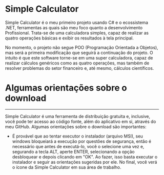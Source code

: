 # Simple Calculator

Simple Calculator é o meu primeiro projeto usando C# e o ecossistema .NET, ferramentas as quais são meu foco quanto a desenvolvimento Profissional. Trata-se de uma calculadora simples, capaz de realizar as quatro operações básicas e exibir os resultados à tela principal. 
                    
No momento, o projeto não segue POO (Programação Orientada a Objetos), mas será a primeira modificação que seguirá a continuação do projeto. O intuito é que este software torne-se em uma super calculadora, capaz de realizar cálculos genéricos como as quatro operações, mas também de resolver problemas do setor financeiro e, até mesmo, cálculos científicos.

# Algumas orientações sobre o download
---
Simple Calculator é uma ferramenta de distribuição gratuita e, inclusive, você pode ter acesso ao código fonte, além do aplicativo em si, através do meu GitHub. Algumas orientações sobre o download são importantes:

- É provável que ao tentar executor o instalador (arquivo MSI), seu windows bloqueiará a execução por questões de segurança, então é necessário que antes de executá-lo, você o selecione uma vez e, segurando a tecla ALT, aperte ENTER, selecionando a opção desbloquear e depois clicando em "OK". Ao fazer, isso basta executar o instalador e seguir as orientações sugeridas por ele. No final, você verá o ícone da Simple Calculator em sua área de trabalho.